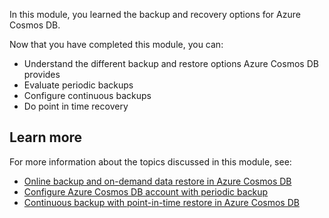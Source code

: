 
In this module, you learned the backup and recovery options for Azure Cosmos DB.

Now that you have completed this module, you can:

- Understand the different backup and restore options Azure Cosmos DB provides 
- Evaluate periodic backups
- Configure continuous backups
- Do point in time recovery


## Learn more

For more information about the topics discussed in this module, see:

- [Online backup and on-demand data restore in Azure Cosmos DB][/azure/cosmos-db/online-backup-and-restore]
- [Configure Azure Cosmos DB account with periodic backup][/azure/cosmos-db/configure-periodic-backup-restore]
- [Continuous backup with point-in-time restore in Azure Cosmos DB][/azure/cosmos-db/continuous-backup-restore-introduction]

[/azure/cosmos-db/online-backup-and-restore]: /azure/cosmos-db/online-backup-and-restore
[/azure/cosmos-db/configure-periodic-backup-restore]: /azure/cosmos-db/configure-periodic-backup-restore
[/azure/cosmos-db/continuous-backup-restore-introduction]: /azure/cosmos-db/continuous-backup-restore-introduction
